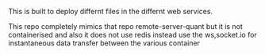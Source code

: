This is built to deploy differnt files in the differnt web services.

This repo  completely mimics that repo  remote-server-quant but it is not containerised and also it does not use redis instead use the ws,socket.io for instantaneous data transfer between the various container
